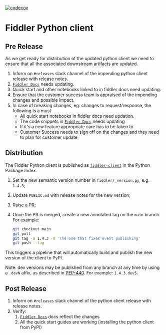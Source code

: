 [![codecov](https://codecov.io/gh/fiddler-labs/python-client/graph/badge.svg?token=2E6AAUXO56)](https://codecov.io/gh/fiddler-labs/python-client)

# Fiddler Python client

## Pre Release

As we get ready for distribution of the updated python client we need to ensure that all the associated downstream artifacts are updated.

1. Inform on `#releases` slack channel of the impending python client release with release notes.
1. [`Fiddler Docs`](https://docs.fiddler.ai/docs) needs updating.
2. Quick start and other notebooks linked to in fiddler docs need updating.
3. Ensure that the customer success team is appraised of the impending changes and possible impact.
4. In case of breaking changes, eg: changes to request/response, the following is a must
   - All quick start notebooks in fiddler docs need updation.
   - The code snippets in [`Fiddler Docs`](https://docs.fiddler.ai/docs) needs updating
   - If it's a new feature appropriate care has to be taken to
   - Customer Success needs to sign off on the changes and they need to plan for customer update

## Distribution

The Fiddler Python client is published as
[`fiddler-client`](https://pypi.org/project/fiddler-client/) in the Python
Package Index.

1. Set the new semantic version number in `fiddler/_version.py`, e.g. `1.4.3`;
2. Update `PUBLIC.md` with release notes for the new version;
3. Raise a PR;
4. Once the PR is merged, create a new annotated tag on the `main` branch. For
   example:

   ```bash
   git checkout main
   git pull
   git tag -a 1.4.3 -m 'The one that fixes event publishing'
   git push --tag
   ```

This triggers a pipeline that will automatically build and publish the new
version of the client to PyPI.

Note: dev versions may be published from any branch at any time by using a
`.devN` affix, as described in [PEP-440](https://peps.python.org/pep-0440/). For
example: `1.4.3.dev5`.

## Post Release

1. Inform on `#releases` slack channel of the python client release with release notes.
1. Verify:
   1. [`Fiddler Docs`](https://docs.fiddler.ai/docs) docs reflect the changes
   1. All the quick start guides are working (installing the python client from PyPI)


